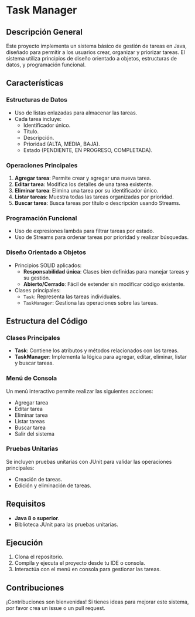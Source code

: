 # Task Manager

## Descripción General
Este proyecto implementa un sistema básico de gestión de tareas en Java, diseñado para permitir a los usuarios crear, organizar y priorizar tareas. El sistema utiliza principios de diseño orientado a objetos, estructuras de datos, y programación funcional.

## Características

### Estructuras de Datos
- Uso de listas enlazadas para almacenar las tareas.
- Cada tarea incluye:
  - Identificador único.
  - Título.
  - Descripción.
  - Prioridad (ALTA, MEDIA, BAJA).
  - Estado (PENDIENTE, EN PROGRESO, COMPLETADA).

### Operaciones Principales
1. **Agregar tarea**: Permite crear y agregar una nueva tarea.
2. **Editar tarea**: Modifica los detalles de una tarea existente.
3. **Eliminar tarea**: Elimina una tarea por su identificador único.
4. **Listar tareas**: Muestra todas las tareas organizadas por prioridad.
5. **Buscar tarea**: Busca tareas por título o descripción usando Streams.

### Programación Funcional
- Uso de expresiones lambda para filtrar tareas por estado.
- Uso de Streams para ordenar tareas por prioridad y realizar búsquedas.

### Diseño Orientado a Objetos
- Principios SOLID aplicados:
  - **Responsabilidad única**: Clases bien definidas para manejar tareas y su gestión.
  - **Abierto/Cerrado**: Fácil de extender sin modificar código existente.
- Clases principales:
  - `Task`: Representa las tareas individuales.
  - `TaskManager`: Gestiona las operaciones sobre las tareas.

## Estructura del Código

### Clases Principales
- **Task**: Contiene los atributos y métodos relacionados con las tareas.
- **TaskManager**: Implementa la lógica para agregar, editar, eliminar, listar y buscar tareas.

### Menú de Consola
Un menú interactivo permite realizar las siguientes acciones:
- Agregar tarea
- Editar tarea
- Eliminar tarea
- Listar tareas
- Buscar tarea
- Salir del sistema

### Pruebas Unitarias
Se incluyen pruebas unitarias con JUnit para validar las operaciones principales:
- Creación de tareas.
- Edición y eliminación de tareas.

## Requisitos
- **Java 8 o superior**.
- Biblioteca JUnit para las pruebas unitarias.

## Ejecución
1. Clona el repositorio.
2. Compila y ejecuta el proyecto desde tu IDE o consola.
3. Interactúa con el menú en consola para gestionar las tareas.

## Contribuciones
¡Contribuciones son bienvenidas! Si tienes ideas para mejorar este sistema, por favor crea un issue o un pull request.
